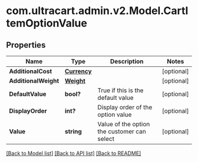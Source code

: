 # com.ultracart.admin.v2.Model.CartItemOptionValue
## Properties

Name | Type | Description | Notes
------------ | ------------- | ------------- | -------------
**AdditionalCost** | [**Currency**](Currency.md) |  | [optional] 
**AdditionalWeight** | [**Weight**](Weight.md) |  | [optional] 
**DefaultValue** | **bool?** | True if this is the default value | [optional] 
**DisplayOrder** | **int?** | Display order of the option value | [optional] 
**Value** | **string** | Value of the option the customer can select | [optional] 

[[Back to Model list]](../README.md#documentation-for-models) [[Back to API list]](../README.md#documentation-for-api-endpoints) [[Back to README]](../README.md)


